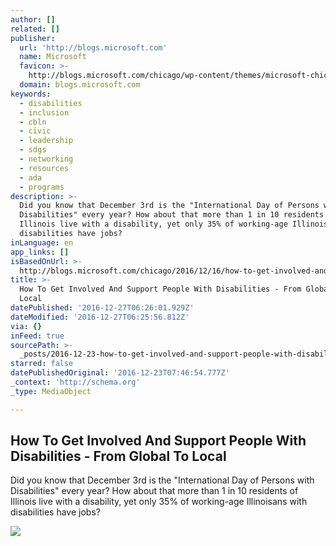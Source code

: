 ```yaml
---
author: []
related: []
publisher:
  url: 'http://blogs.microsoft.com'
  name: Microsoft
  favicon: >-
    http://blogs.microsoft.com/chicago/wp-content/themes/microsoft-chicago/favicon.ico
  domain: blogs.microsoft.com
keywords:
  - disabilities
  - inclusion
  - cbln
  - civic
  - leadership
  - sdgs
  - networking
  - resources
  - ada
  - programs
description: >-
  Did you know that December 3rd is the "International Day of Persons with
  Disabilities" every year? How about that more than 1 in 10 residents of
  Illinois live with a disability, yet only 35% of working-age Illinoisans with
  disabilities have jobs?
inLanguage: en
app_links: []
isBasedOnUrl: >-
  http://blogs.microsoft.com/chicago/2016/12/16/how-to-get-involved-and-support-people-with-disabilities-from-global-to-local/?platform=hootsuite
title: >-
  How To Get Involved And Support People With Disabilities - From Global To
  Local
datePublished: '2016-12-27T06:26:01.929Z'
dateModified: '2016-12-27T06:25:56.812Z'
via: {}
inFeed: true
sourcePath: >-
  _posts/2016-12-23-how-to-get-involved-and-support-people-with-disabilities-f.md
starred: false
datePublishedOriginal: '2016-12-23T07:46:54.777Z'
_context: 'http://schema.org'
_type: MediaObject

---
```

<article style=""><h1>How To Get Involved And Support People With Disabilities - From Global To Local</h1><p>Did you know that December 3rd is the "International Day of Persons with Disabilities" every year? How about that more than 1 in 10 residents of Illinois live with a disability, yet only 35% of working-age Illinoisans with disabilities have jobs?</p><img src="https://mscorpmedia.azureedge.net/mscorpmedia/2016/12/IMG_0343-1024x683.jpg" /></article>